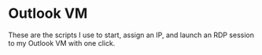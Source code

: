 # Outlook VM
These are the scripts I use to start, assign an IP, and launch an RDP session to my Outlook VM with one click.
